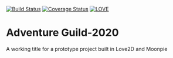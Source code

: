 [![Build Status](https://travis-ci.org/tredfern/ag2020.svg?branch=master)](https://travis-ci.org/tredfern/ag2020)
[![Coverage Status](https://coveralls.io/repos/github/tredfern/ag2020/badge.svg?branch=master)](https://coveralls.io/github/tredfern/ag2020?branch=master)
[![LOVE](https://img.shields.io/badge/L%C3%96VE-11.2-EA316E.svg)](http://love2d.org/)

# Adventure Guild-2020
A working title for a prototype project built in Love2D and Moonpie